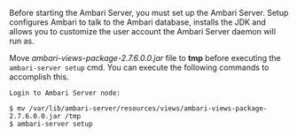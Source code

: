 Before starting the Ambari Server, you must set up the Ambari Server. Setup configures Ambari to talk to the Ambari database, installs the JDK and allows you to customize the user account the Ambari Server daemon will run as. 

Move _ambari-views-package-2.7.6.0.0.jar_ file to **tmp** before executing the `ambari-server setup` cmd. You can execute the following commands to accomplish this. 
```
Login to Ambari Server node:

$ mv /var/lib/ambari-server/resources/views/ambari-views-package-2.7.6.0.0.jar /tmp
$ ambari-server setup

```